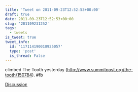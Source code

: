 ```yaml
---
title: 'Tweet on 2011-09-23T12:52:53+00:00'
draft: true
date: 2011-09-23T12:52:53+00:00
slug: '201109231252'
tags:
  - tweets
is_tweet: true
tweet_info:
  id: '117114190010925057'
  type: 'post'
  is_thread: False
---
```




climbed The Tooth yesterday (<http://www.summitpost.org/the-tooth/150784>). #fb

[Discussion](https://x.com/sytelus/status/117114190010925057)
